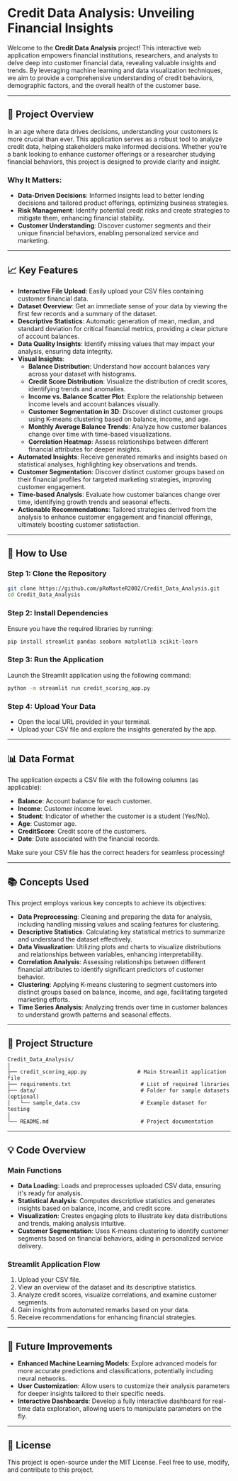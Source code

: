 

# **Credit Data Analysis: Unveiling Financial Insights**

Welcome to the **Credit Data Analysis** project! This interactive web application empowers financial institutions, researchers, and analysts to delve deep into customer financial data, revealing valuable insights and trends. By leveraging machine learning and data visualization techniques, we aim to provide a comprehensive understanding of credit behaviors, demographic factors, and the overall health of the customer base.

---

## **🌟 Project Overview**

In an age where data drives decisions, understanding your customers is more crucial than ever. This application serves as a robust tool to analyze credit data, helping stakeholders make informed decisions. Whether you’re a bank looking to enhance customer offerings or a researcher studying financial behaviors, this project is designed to provide clarity and insight.

### **Why It Matters:**
- **Data-Driven Decisions**: Informed insights lead to better lending decisions and tailored product offerings, optimizing business strategies.
- **Risk Management**: Identify potential credit risks and create strategies to mitigate them, enhancing financial stability.
- **Customer Understanding**: Discover customer segments and their unique financial behaviors, enabling personalized service and marketing.

---

## **📈 Key Features**

- **Interactive File Upload**: Easily upload your CSV files containing customer financial data.
- **Dataset Overview**: Get an immediate sense of your data by viewing the first few records and a summary of the dataset.
- **Descriptive Statistics**: Automatic generation of mean, median, and standard deviation for critical financial metrics, providing a clear picture of account balances.
- **Data Quality Insights**: Identify missing values that may impact your analysis, ensuring data integrity.
- **Visual Insights**:
  - **Balance Distribution**: Understand how account balances vary across your dataset with histograms.
  - **Credit Score Distribution**: Visualize the distribution of credit scores, identifying trends and anomalies.
  - **Income vs. Balance Scatter Plot**: Explore the relationship between income levels and account balances visually.
  - **Customer Segmentation in 3D**: Discover distinct customer groups using K-means clustering based on balance, income, and age.
  - **Monthly Average Balance Trends**: Analyze how customer balances change over time with time-based visualizations.
  - **Correlation Heatmap**: Assess relationships between different financial attributes for deeper insights.
- **Automated Insights**: Receive generated remarks and insights based on statistical analyses, highlighting key observations and trends.
- **Customer Segmentation**: Discover distinct customer groups based on their financial profiles for targeted marketing strategies, improving customer engagement.
- **Time-based Analysis**: Evaluate how customer balances change over time, identifying growth trends and seasonal effects.
- **Actionable Recommendations**: Tailored strategies derived from the analysis to enhance customer engagement and financial offerings, ultimately boosting customer satisfaction.

---

## **🔧 How to Use**

### **Step 1: Clone the Repository**
```bash
git clone https://github.com/pRoMasteR2002/Credit_Data_Analysis.git
cd Credit_Data_Analysis
```

### **Step 2: Install Dependencies**
Ensure you have the required libraries by running:
```bash
pip install streamlit pandas seaborn matplotlib scikit-learn
```

### **Step 3: Run the Application**
Launch the Streamlit application using the following command:
```bash
python -m streamlit run credit_scoring_app.py
```

### **Step 4: Upload Your Data**
- Open the local URL provided in your terminal.
- Upload your CSV file and explore the insights generated by the app.

---

## **📊 Data Format**

The application expects a CSV file with the following columns (as applicable):
- **Balance**: Account balance for each customer.
- **Income**: Customer income level.
- **Student**: Indicator of whether the customer is a student (Yes/No).
- **Age**: Customer age.
- **CreditScore**: Credit score of the customers.
- **Date**: Date associated with the financial records.

Make sure your CSV file has the correct headers for seamless processing!

---

## **📚 Concepts Used**

This project employs various key concepts to achieve its objectives:
- **Data Preprocessing**: Cleaning and preparing the data for analysis, including handling missing values and scaling features for clustering.
- **Descriptive Statistics**: Calculating key statistical metrics to summarize and understand the dataset effectively.
- **Data Visualization**: Utilizing plots and charts to visualize distributions and relationships between variables, enhancing interpretability.
- **Correlation Analysis**: Assessing relationships between different financial attributes to identify significant predictors of customer behavior.
- **Clustering**: Applying K-means clustering to segment customers into distinct groups based on balance, income, and age, facilitating targeted marketing efforts.
- **Time Series Analysis**: Analyzing trends over time in customer balances to understand growth patterns and seasonal effects.

---

## **📂 Project Structure**

```
Credit_Data_Analysis/
│
├── credit_scoring_app.py                # Main Streamlit application file
├── requirements.txt                      # List of required libraries
├── data/                                 # Folder for sample datasets (optional)
│   └── sample_data.csv                   # Example dataset for testing
│
└── README.md                             # Project documentation
```

---

## **💡 Code Overview**

### **Main Functions**
- **Data Loading**: Loads and preprocesses uploaded CSV data, ensuring it's ready for analysis.
- **Statistical Analysis**: Computes descriptive statistics and generates insights based on balance, income, and credit score.
- **Visualization**: Creates engaging plots to illustrate key data distributions and trends, making analysis intuitive.
- **Customer Segmentation**: Uses K-means clustering to identify customer segments based on financial behaviors, aiding in personalized service delivery.

### **Streamlit Application Flow**
1. Upload your CSV file.
2. View an overview of the dataset and its descriptive statistics.
3. Analyze credit scores, visualize correlations, and examine customer segments.
4. Gain insights from automated remarks based on your data.
5. Receive recommendations for enhancing financial strategies.

---

## **🔮 Future Improvements**

- **Enhanced Machine Learning Models**: Explore advanced models for more accurate predictions and classifications, potentially including neural networks.
- **User Customization**: Allow users to customize their analysis parameters for deeper insights tailored to their specific needs.
- **Interactive Dashboards**: Develop a fully interactive dashboard for real-time data exploration, allowing users to manipulate parameters on the fly.

---

## **📜 License**

This project is open-source under the MIT License. Feel free to use, modify, and contribute to this project.
